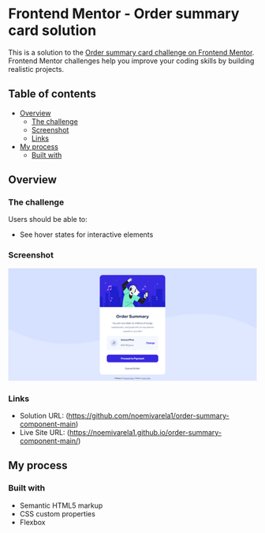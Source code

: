 # Frontend Mentor - Order summary card solution

This is a solution to the [Order summary card challenge on Frontend Mentor](https://www.frontendmentor.io/challenges/order-summary-component-QlPmajDUj). Frontend Mentor challenges help you improve your coding skills by building realistic projects. 

## Table of contents

- [Overview](#overview)
  - [The challenge](#the-challenge)
  - [Screenshot](#screenshot)
  - [Links](#links)
- [My process](#my-process)
  - [Built with](#built-with)


## Overview

### The challenge

Users should be able to:

- See hover states for interactive elements

### Screenshot

![](./images/OrderSummaryCard.png)

### Links

- Solution URL: (https://github.com/noemivarela1/order-summary-component-main)
- Live Site URL: (https://noemivarela1.github.io/order-summary-component-main/)

## My process

### Built with

- Semantic HTML5 markup
- CSS custom properties
- Flexbox

